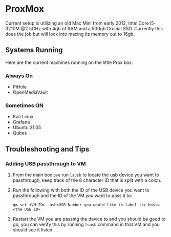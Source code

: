 # ProxMox

Current setup is utilizing an old Mac Mini from early 2012, Intel Core i5-3210M @2.5GHz with 4gb of RAM and a 500gb Crucial SSD. Currently this does the job but will look into maxing its memory out to 16gb.

## Systems Running

Here are the current machines running on the little Prox box:

### Always On

- PiHole
- OpenMediaVault

### Sometimes ON

- Kali Linux
- Grafana
- Ubuntu 21.05
- Qubes

## Troubleshooting and Tips

### Adding USB passthrough to VM

1. From the main box `pve` run `lsusb` to locate the usb device you want to passthrough, keep track of the 8 character ID that is split with a colon.

2. Run the following with both the ID of the USB device you want to passthrough and the ID of the VM you want to pass it to:

    `qm set <VM-ID> -usb<USB Number you would like to label it> host=<the USB ID>`

3. Restart the VM you are passing the device to and you should be good to go, you can verify this by running `lsusb` command in that VM and you should see it listed.